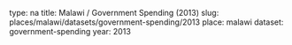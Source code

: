type: na
title: Malawi / Government Spending (2013)
slug: places/malawi/datasets/government-spending/2013
place: malawi
dataset: government-spending
year: 2013
